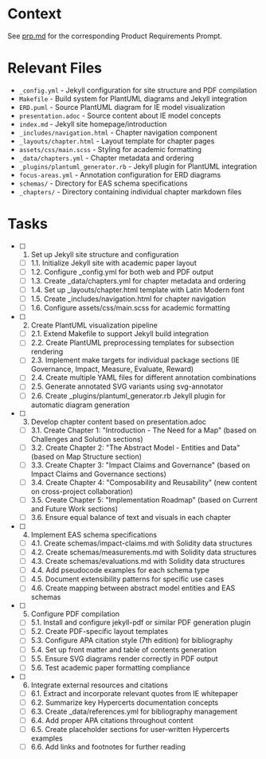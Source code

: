 # Context

See [prp.md](./prp.md) for the corresponding Product Requirements Prompt.

# Relevant Files

- `_config.yml` - Jekyll configuration for site structure and PDF compilation
- `Makefile` - Build system for PlantUML diagrams and Jekyll integration
- `ERD.puml` - Source PlantUML diagram for IE model visualization
- `presentation.adoc` - Source content about IE model concepts
- `index.md` - Jekyll site homepage/introduction
- `_includes/navigation.html` - Chapter navigation component
- `_layouts/chapter.html` - Layout template for chapter pages
- `assets/css/main.scss` - Styling for academic formatting
- `_data/chapters.yml` - Chapter metadata and ordering
- `_plugins/plantuml_generator.rb` - Jekyll plugin for PlantUML integration
- `focus-areas.yml` - Annotation configuration for ERD diagrams
- `schemas/` - Directory for EAS schema specifications
- `_chapters/` - Directory containing individual chapter markdown files

# Tasks

- [ ] 1. Set up Jekyll site structure and configuration
  - [ ] 1.1. Initialize Jekyll site with academic paper layout
  - [ ] 1.2. Configure _config.yml for both web and PDF output
  - [ ] 1.3. Create _data/chapters.yml for chapter metadata and ordering
  - [ ] 1.4. Set up _layouts/chapter.html template with Latin Modern font
  - [ ] 1.5. Create _includes/navigation.html for chapter navigation
  - [ ] 1.6. Configure assets/css/main.scss for academic formatting

- [ ] 2. Create PlantUML visualization pipeline
  - [ ] 2.1. Extend Makefile to support Jekyll build integration
  - [ ] 2.2. Create PlantUML preprocessing templates for subsection rendering
  - [ ] 2.3. Implement make targets for individual package sections (IE Governance, Impact, Measure, Evaluate, Reward)
  - [ ] 2.4. Create multiple YAML files for different annotation combinations
  - [ ] 2.5. Generate annotated SVG variants using svg-annotator
  - [ ] 2.6. Create _plugins/plantuml_generator.rb Jekyll plugin for automatic diagram generation

- [ ] 3. Develop chapter content based on presentation.adoc
  - [ ] 3.1. Create Chapter 1: "Introduction - The Need for a Map" (based on Challenges and Solution sections)
  - [ ] 3.2. Create Chapter 2: "The Abstract Model - Entities and Data" (based on Map Structure section)
  - [ ] 3.3. Create Chapter 3: "Impact Claims and Governance" (based on Impact Claims and Governance sections)
  - [ ] 3.4. Create Chapter 4: "Composability and Reusability" (new content on cross-project collaboration)
  - [ ] 3.5. Create Chapter 5: "Implementation Roadmap" (based on Current and Future Work sections)
  - [ ] 3.6. Ensure equal balance of text and visuals in each chapter

- [ ] 4. Implement EAS schema specifications
  - [ ] 4.1. Create schemas/impact-claims.md with Solidity data structures
  - [ ] 4.2. Create schemas/measurements.md with Solidity data structures
  - [ ] 4.3. Create schemas/evaluations.md with Solidity data structures
  - [ ] 4.4. Add pseudocode examples for each schema type
  - [ ] 4.5. Document extensibility patterns for specific use cases
  - [ ] 4.6. Create mapping between abstract model entities and EAS schemas

- [ ] 5. Configure PDF compilation
  - [ ] 5.1. Install and configure jekyll-pdf or similar PDF generation plugin
  - [ ] 5.2. Create PDF-specific layout templates
  - [ ] 5.3. Configure APA citation style (7th edition) for bibliography
  - [ ] 5.4. Set up front matter and table of contents generation
  - [ ] 5.5. Ensure SVG diagrams render correctly in PDF output
  - [ ] 5.6. Test academic paper formatting compliance

- [ ] 6. Integrate external resources and citations
  - [ ] 6.1. Extract and incorporate relevant quotes from IE whitepaper
  - [ ] 6.2. Summarize key Hypercerts documentation concepts
  - [ ] 6.3. Create _data/references.yml for bibliography management
  - [ ] 6.4. Add proper APA citations throughout content
  - [ ] 6.5. Create placeholder sections for user-written Hypercerts examples
  - [ ] 6.6. Add links and footnotes for further reading